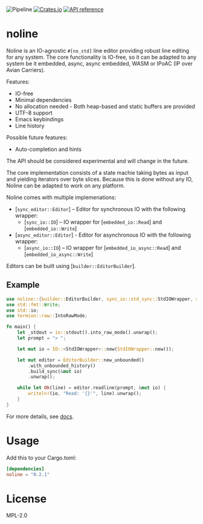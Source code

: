![Pipeline](https://github.com/rustne-kretser/noline/actions/workflows/rust.yml/badge.svg)
[![Crates.io](https://img.shields.io/crates/v/noline.svg)](https://crates.io/crates/noline)
[![API reference](https://docs.rs/noline/badge.svg)](https://docs.rs/noline/)

# noline

Noline is an IO-agnostic `#[no_std]` line editor providing robust
line editing for any system. The core functionality is IO-free, so
it can be adapted to any system be it embedded, async, async
embedded, WASM or IPoAC (IP over Avian Carriers).

Features:
- IO-free
- Minimal dependencies
- No allocation needed - Both heap-based and static buffers are provided
- UTF-8 support
- Emacs keybindings
- Line history

Possible future features:
- Auto-completion and hints

The API should be considered experimental and will change in the
future.

The core implementation consists of a state machie taking bytes as
input and yielding iterators over byte slices. Because this is
done without any IO, Noline can be adapted to work on any platform.

Noline comes with multiple implemenations:
- [`sync_editor::Editor`] – Editor for synchronous IO with the following wrapper:
  - [`sync_io::IO`] – IO wrapper for [`embedded_io::Read`] and [`embedded_io::Write`]
- [`async_editor::Editor`] - Editor for asynchronous IO with the following wrapper:
  - [`async_io::IO`] – IO wrapper for [`embedded_io_async::Read`] and [`embedded_io_async::Write`]


Editors can be built using [`builder::EditorBuilder`].

## Example
```rust
use noline::{builder::EditorBuilder, sync_io::std_sync::StdIOWrapper, sync_io::IO};
use std::fmt::Write;
use std::io;
use termion::raw::IntoRawMode;

fn main() {
    let _stdout = io::stdout().into_raw_mode().unwrap();
    let prompt = "> ";

    let mut io = IO::<StdIOWrapper>::new(StdIOWrapper::new());

    let mut editor = EditorBuilder::new_unbounded()
        .with_unbounded_history()
        .build_sync(&mut io)
        .unwrap();

    while let Ok(line) = editor.readline(prompt, &mut io) {
        writeln!(io, "Read: '{}'", line).unwrap();
    }
}
```

For more details, see [docs](https://docs.rs/noline/).

# Usage

Add this to your Cargo.toml:

```toml
[dependencies]
noline = "0.2.1"
```

# License

MPL-2.0
